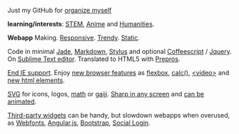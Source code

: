 Just my GitHub for
[organize myself](https://en.wikipedia.org/wiki/5S_%28methodology%29)

**learning/interests**: [STEM](https://en.wikipedia.org/wiki/STEM_fields), [Anime](https://en.wikipedia.org/wiki/Anime) and [Humanities](https://en.wikipedia.org/wiki/Humanities).

**Webapp** Making.
[Responsive](https://www.youtube.com/watch?v=snQp757_Rr0). 
[Trendy](http://thenextweb.com/dd/2015/07/24/6-design-trends-taking-over-the-web/). 
[Static](http://www.staticapps.org/). 

Code in minimal 
[Jade](http://jade-lang.com/), 
[Markdown](http://daringfireball.net/projects/markdown/), 
[Stylus](https://learnboost.github.io/stylus/) and optional [Coffeescript](http://coffeescript.org/)
/ [Jquery](https://jquery.com/). 
On [Sublime Text editor](http://www.sublimetext.com/).
Translated to HTML5 with [Prepros](https://prepros.io/).

[End IE support](http://venturebeat.com/2015/07/28/microsoft-edge-on-windows-10-the-browser-that-will-finally-kill-ie/).
Enjoy [new browser features](http://caniuse.com/) as
[flexbox](https://philipwalton.github.io/solved-by-flexbox/), 
[calc()](http://caniuse.com/#feat=calc), 
[&lt;video&gt;](http://www.jwplayer.com/products/jwplayer/)
and [new html elements](http://www.w3schools.com/html/html5_new_elements.asp).

[SVG](https://en.wikipedia.org/wiki/Cascading_Style_Sheets) 
for icons, logos, 
[math](https://www.mathjax.org/) or 
[gaiji](https://en.wiktionary.org/wiki/%E5%A4%96%E5%AD%97). 
[Sharp in any screen](https://en.wikipedia.org/wiki/Vector_graphics) and 
[can be animated](http://snapsvg.io).

[Third-party widgets](http://cloudcannon.com/tips/2014/12/12/the-ultimate-list-of-services-for-static-websites.html) can be handy, but slowdown webapps when overused, as 
[Webfonts](https://www.google.com/fonts),
[Angular.js](http://angularjs.org),
[Bootstrap](http://getbootstrap.com),
[Social Login](https://en.wikipedia.org/wiki/Social_login). 
